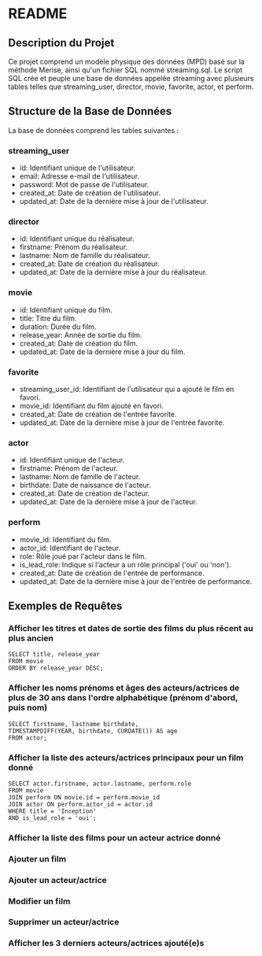 # README

## Description du Projet
Ce projet comprend un modèle physique des données (MPD) basé sur la méthode Merise, ainsi qu'un fichier SQL nommé streaming.sql. Le script SQL crée et peuple une base de données appelée streaming avec plusieurs tables telles que streaming_user, director, movie, favorite, actor, et perform.

## Structure de la Base de Données
La base de données comprend les tables suivantes :

### streaming_user

- id: Identifiant unique de l'utilisateur.
- email: Adresse e-mail de l'utilisateur.
- password: Mot de passe de l'utilisateur.
- created_at: Date de création de l'utilisateur.
- updated_at: Date de la dernière mise à jour de l'utilisateur.

### director

- id: Identifiant unique du réalisateur.
- firstname: Prénom du réalisateur.
- lastname: Nom de famille du réalisateur.
- created_at: Date de création du 
réalisateur.
- updated_at: Date de la dernière mise à jour du réalisateur.

### movie

- id: Identifiant unique du film.
- title: Titre du film.
- duration: Durée du film.
- release_year: Année de sortie du film.
- created_at: Date de création du film.
- updated_at: Date de la dernière mise à jour du film.

### favorite

- streaming_user_id: Identifiant de l'utilisateur qui a ajouté le film en favori.
- movie_id: Identifiant du film ajouté en favori.
- created_at: Date de création de l'entrée favorite.
- updated_at: Date de la dernière mise à jour de l'entrée favorite.

### actor

- id: Identifiant unique de l'acteur.
- firstname: Prénom de l'acteur.
- lastname: Nom de famille de l'acteur.
- birthdate: Date de naissance de l'acteur.
- created_at: Date de création de l'acteur.
- updated_at: Date de la dernière mise à jour de l'acteur.

### perform

- movie_id: Identifiant du film.
- actor_id: Identifiant de l'acteur.
- role: Rôle joué par l'acteur dans le film.
- is_lead_role: Indique si l'acteur a un rôle principal ('oui' ou 'non').
- created_at: Date de création de l'entrée de performance.
- updated_at: Date de la dernière mise à jour de l'entrée de performance.

## Exemples de Requêtes

### Afficher les titres et dates de sortie des films du plus récent au plus ancien

    SELECT title, release_year
    FROM movie
    ORDER BY release_year DESC;

### Afficher les noms prénoms et âges des acteurs/actrices de plus de 30 ans dans l'ordre alphabétique (prénom d'abord, puis nom)

    SELECT firstname, lastname birthdate,
    TIMESTAMPDIFF(YEAR, birthdate, CURDATE()) AS age
    FROM actor;

### Afficher la liste des acteurs/actrices principaux pour un film donné

    SELECT actor.firstname, actor.lastname, perform.role
    FROM movie
    JOIN perform ON movie.id = perform.movie_id
    JOIN actor ON perform.actor_id = actor.id
    WHERE title = 'Inception'
    AND is_lead_role = 'oui';

### Afficher la liste des films pour un acteur actrice donné



### Ajouter un film

### Ajouter un acteur/actrice

### Modifier un film

### Supprimer un acteur/actrice

### Afficher les 3 derniers acteurs/actrices ajouté(e)s
